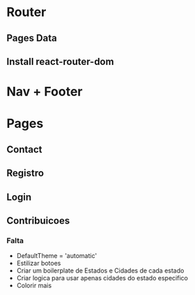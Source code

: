 # Router

## Pages Data

## Install react-router-dom

# Nav + Footer

# Pages

## Contact

## Registro

## Login

## Contribuicoes

### Falta

- DefaultTheme = 'automatic'
- Estilizar botoes
- Criar um boilerplate de Estados e Cidades de cada estado
- Criar logica para usar apenas cidades do estado especifico
- Colorir mais
